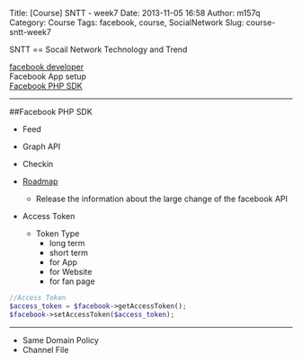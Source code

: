 Title: [Course] SNTT - week7
Date: 2013-11-05 16:58
Author: m157q
Category: Course
Tags: facebook, course, SocialNetwork
Slug: course-sntt-week7

SNTT == Socail Network Technology and Trend  
  
[facebook developer](https://developer.facebook.com)  
Facebook App setup  
[Facebook PHP SDK](https://github.com/facebook/facebook-php-sdk)  
  
<!--more-->  
  
---  
   
##Facebook PHP SDK  
   
 + Feed  
   
 + Graph API  
   
 + Checkin  
   
 + [Roadmap](https://developers.facebook.com/roadmap/)  
 	+ Release the information about the large change of the facebook API  
   
 + Access Token  
 	+ Token Type  
		+ long term  
		+ short term  
		+ for App  
		+ for Website  
		+ for fan page  
```PHP  
//Access Token  
$access_token = $facebook->getAccessToken();  
$facebook->setAccessToken($access_token);  
```  
  
---  
  
* Same Domain Policy  
* Channel File  
  